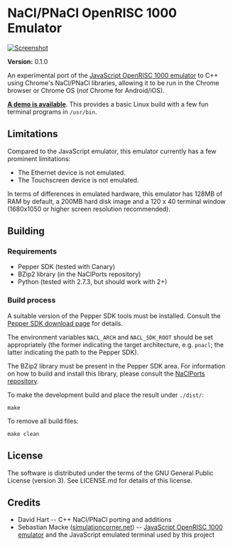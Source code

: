 # NaCl/PNaCl OpenRISC 1000 Emulator

[![Screenshot](http://davey3000.github.io/nacl-openrisc-1000/img/screenshot01.png)](http://davey3000.github.io/nacl-openrisc-1000/img/screenshot01.png)

**Version:** 0.1.0

An experimental port of the [JavaScript OpenRISC 1000 emulator](https://github.com/s-macke/jor1k/) to C++ using
Chrome's NaCl/PNaCl libraries, allowing it to be run in the Chrome browser or
Chrome OS (_not_ Chrome for Android/iOS).

[**A demo is available**](http://davey3000.github.io/nacl-openrisc-1000).  This
provides a basic Linux build with a few fun terminal programs in `/usr/bin`.

## Limitations

Compared to the JavaScript emulator, this emulator currently has a few prominent
limitations:

* The Ethernet device is not emulated.
* The Touchscreen device is not emulated.

In terms of differences in emulated hardware, this emulator has 128MB of RAM by
default, a 200MB hard disk image and a 120 x 40 terminal window (1680x1050 or
higher screen resolution recommended).

## Building

### Requirements

* Pepper SDK (tested with Canary)
* BZip2 library (in the NaClPorts repository)
* Python (tested with 2.7.3, but should work with 2+)

### Build process

A suitable version of the Pepper SDK tools must be installed. Consult the
[Pepper SDK download page](https://developers.google.com/native-client/sdk/download) for details.

The environment variables `NACL_ARCH` and `NACL_SDK_ROOT` should be set
appropriately (the former indicating the target architecture, e.g. `pnacl`;
the latter indicating the path to the Pepper SDK).

The BZip2 library must be present in the Pepper SDK area. For information on
how to build and install this library, please consult the [NaClPorts
repository](http://code.google.com/p/naclports).

To make the development build and place the result under `./dist/`:

```
make
```

To remove all build files:

```
make clean
```

## License

The software is distributed under the terms of the GNU General Public License (version 3). See LICENSE.md for details of this license.

## Credits

* David Hart -- C++ NaCl/PNaCl porting and additions
* Sebastian Macke ([simulationcorner.net](http://simulationcorner.net)) -- [JavaScript OpenRISC 1000 emulator](https://github.com/s-macke/jor1k/) and the JavaScript emulated terminal used by this project
